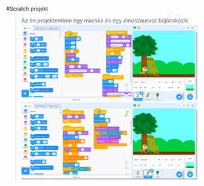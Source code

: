 #Scratch projekt

> Az én projektemben egy macska és egy dinoszaurusz bújócskázik.
> ![scratch1](scratch1.png)
> ![scratch2](scratch2.png)



